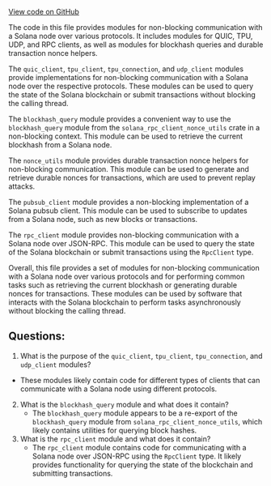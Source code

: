 
[View code on GitHub](https://github.com/solana-labs/solana/blob/master/client/src/nonblocking/mod.rs)

The code in this file provides modules for non-blocking communication with a Solana node over various protocols. It includes modules for QUIC, TPU, UDP, and RPC clients, as well as modules for blockhash queries and durable transaction nonce helpers.

The `quic_client`, `tpu_client`, `tpu_connection`, and `udp_client` modules provide implementations for non-blocking communication with a Solana node over the respective protocols. These modules can be used to query the state of the Solana blockchain or submit transactions without blocking the calling thread.

The `blockhash_query` module provides a convenient way to use the `blockhash_query` module from the `solana_rpc_client_nonce_utils` crate in a non-blocking context. This module can be used to retrieve the current blockhash from a Solana node.

The `nonce_utils` module provides durable transaction nonce helpers for non-blocking communication. This module can be used to generate and retrieve durable nonces for transactions, which are used to prevent replay attacks.

The `pubsub_client` module provides a non-blocking implementation of a Solana pubsub client. This module can be used to subscribe to updates from a Solana node, such as new blocks or transactions.

The `rpc_client` module provides non-blocking communication with a Solana node over JSON-RPC. This module can be used to query the state of the Solana blockchain or submit transactions using the `RpcClient` type.

Overall, this file provides a set of modules for non-blocking communication with a Solana node over various protocols and for performing common tasks such as retrieving the current blockhash or generating durable nonces for transactions. These modules can be used by software that interacts with the Solana blockchain to perform tasks asynchronously without blocking the calling thread.
## Questions: 
 1. What is the purpose of the `quic_client`, `tpu_client`, `tpu_connection`, and `udp_client` modules?
   - These modules likely contain code for different types of clients that can communicate with a Solana node using different protocols.
2. What is the `blockhash_query` module and what does it contain?
   - The `blockhash_query` module appears to be a re-export of the `blockhash_query` module from `solana_rpc_client_nonce_utils`, which likely contains utilities for querying block hashes.
3. What is the `rpc_client` module and what does it contain?
   - The `rpc_client` module contains code for communicating with a Solana node over JSON-RPC using the `RpcClient` type. It likely provides functionality for querying the state of the blockchain and submitting transactions.